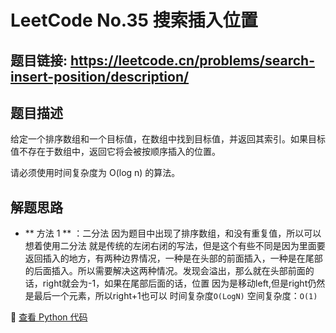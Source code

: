 # LeetCode No.35 搜索插入位置

## 题目链接: https://leetcode.cn/problems/search-insert-position/description/

## 题目描述
给定一个排序数组和一个目标值，在数组中找到目标值，并返回其索引。如果目标值不存在于数组中，返回它将会被按顺序插入的位置。

请必须使用时间复杂度为 O(log n) 的算法。

## 解题思路
- ** 方法 1 ** ：二分法
因为题目中出现了排序数组，和没有重复值，所以可以想着使用二分法 
就是传统的左闭右闭的写法，但是这个有些不同是因为里面要返回插入的地方，有两种边界情况，一种是在头部的前面插入，一种是在尾部的后面插入。所以需要解决这两种情况。发现会溢出，那么就在头部前面的话，right就会为-1，如果在尾部后面的话，位置
因为是移动left,但是right仍然是最后一个元素，所以right+1也可以
时间复杂度`O(LogN)` 
空间复杂度：`O(1)`


📌 [查看 Python 代码](../solutions/python/No_035_搜索插入位置.py)